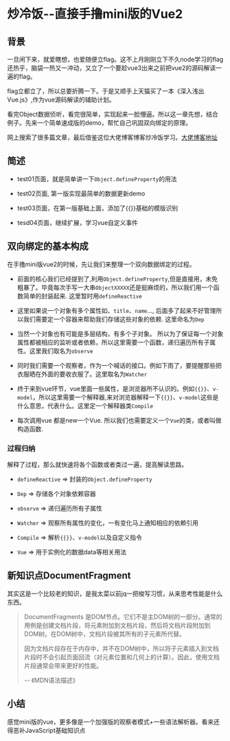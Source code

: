 # 炒冷饭--直接手撸mini版的Vue2

## 背景
一旦闲下来，就爱瞎想，也爱随便立flag。这不上月刚刚立下不久node学习的flag还热乎，脑袋一热又一冲动，又立了一个要趁vue3出来之前把vue2的源码解读一遍的flag。

flag立都立了，所以总要折腾一下。于是又顺手上天猫买了一本《深入浅出Vue.js》,作为vue源码解读的辅助计划。

看完Object数据侦听，看完很简单，实现起来一脸懵逼。所以这一章先想，结合例子。先来一个简单速成版的demo，帮忙自己巩固双向绑定的原理。

网上搜索了很多篇文章，最后借鉴这位大佬博客博客炒冷饭学习。[大佬博客地址](www.cnblogs.com/canfoo/p/6891868.html)

## 简述

+ test01页面，就是简单讲一下`Object.defineProperty`的用法
  
+ test02页面, 第一版实现最简单的数据更新demo

+ test03页面，在第一版基础上面，添加了{{}}基础的模版识别
  
+ tesd04页面，继续扩展，学习vue自定义事件

## 双向绑定的基本构成

在手撸mini版vue2的时候，先让我们来整理一个双向数据绑定的过程。

+ 前面的核心我们已经提到了,利用`Object.defineProperty`,但是直接用，未免粗暴了。毕竟每次手写一大串`ObjectXXXXX`还是挺麻烦的，所以我们用一个函数简单的封装起来. 这里暂时用`defineReactive`

+ 这里如果说一个对象有多个属性如、`title`、`name`..., 后面多了起来不好管理所以我们需要定一个容器来帮助我们存储这些对象的依赖. 这里命名为`Dep`

+ 当然一个对象也有可能是多层结构，有多个子对象。 所以为了保证每一个对象属性都被相应的监听或者依赖，所以这里需要一个函数，递归遍历所有子属性。这里我们取名为`observe`

+ 同时我们需要一个观察者，作为一个喊话的接口。例如下雨了，要提醒那些把衣服晒在外面的要收衣服了。这里取名为`Watcher`

+ 终于来到vue环节，vue里面一些属性，是浏览器所不认识的。例如`{{}}`、`v-model`，所以这里需要一个解释器,来对浏览器解释一下`{{}}`、`v-model`这些是什么意思，代表什么。这里定一个解释器类`Compile`
  
+ 每次调用vue 都是new一个Vue. 所以我们也需要定义一个`Vue`的类，或者叫做构造函数.

### 过程归纳
解释了过程，那么就快速将各个函数或者类过一遍，提高解读思路。

+ `defineReactive` => 封装的`Object.defineProperty`
  
+ `Dep` => 存储各个对象依赖容器

+ `observe` => 递归遍历所有子属性
  
+ `Watcher` => 观察所有属性的变化，一有变化马上通知相应的依赖引用

+ `Compile` => 解析`{{}}`、`v-model`以及自定义指令

+ `Vue` => 用于实例化的数据data等相关用法

## 新知识点DocumentFragment

其实这是一个比较老的知识，是我太菜以前jq一把梭写习惯，从来思考性能是什么东西。

> DocumentFragments 是DOM节点。它们不是主DOM树的一部分。通常的用例是创建文档片段，将元素附加到文档片段，然后将文档片段附加到DOM树。在DOM树中，文档片段被其所有的子元素所代替。
> 
> 因为文档片段存在于内存中，并不在DOM树中，所以将子元素插入到文档片段时不会引起页面回流（对元素位置和几何上的计算）。因此，使用文档片段通常会带来更好的性能。
>
> -- 《MDN语法描述》

## 小结
感觉mini版的vue，更多像是一个加强版的观察者模式+一些语法解析器。看来还得恶补JavaScript基础知识点